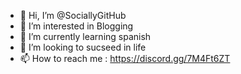 - 👋 Hi, I’m @SociallyGitHub
- 👀 I’m interested in Blogging
- 🌱 I’m currently learning spanish
- 💞️ I’m looking to sucseed in life
- 📫 How to reach me : https://discord.gg/7M4Ft6ZT
<!---

